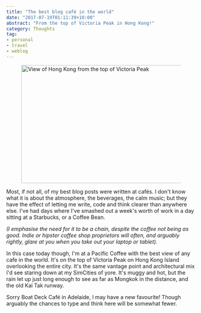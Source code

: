 ```yaml
---
title: "The best blog café in the world"
date: "2017-07-19T01:11:39+10:00"
abstract: "From the top of Victoria Peak in Hong Kong!"
category: Thoughts
tag:
- personal
- travel
- weblog
---
```

<figure><p><img src="https://rubenerd.com/files/2017/victoriapeak@2x.jpg" alt="View of Hong Kong from the top of Victoria Peak" style="width:500px; height:313px;" /></p></figure>

Most, if not all, of my best blog posts were written at cafés. I don't know what it is about the atmosphere, the beverages, the calm music; but they have the effect of letting me write, code and think clearer than anywhere else. I've had days where I've smashed out a week's worth of work in a day sitting at a Starbucks, or a Coffee Bean.

*(I emphasise the need for it to be a chain, despite the coffee not being as good. Indie or hipster coffee shop proprietors will often, and arguably rightly, glare at you when you take out your laptop or tablet).*

In this case today though, I'm at a Pacific Coffee with the best view of any cafe in the world. It's on the top of Victoria Peak on Hong Kong Island overlooking the entire city. It's the same vantage point and architectural mix I'd see staring down at my SimCities of yore. It's muggy and hot, but the rain let up just long enough to see as far as Mongkok in the distance, and the old Kai Tak runway.

Sorry Boat Deck Café in Adelaide, I may have a new favourite! Though arguably the chances to type and think here will be somewhat fewer.

